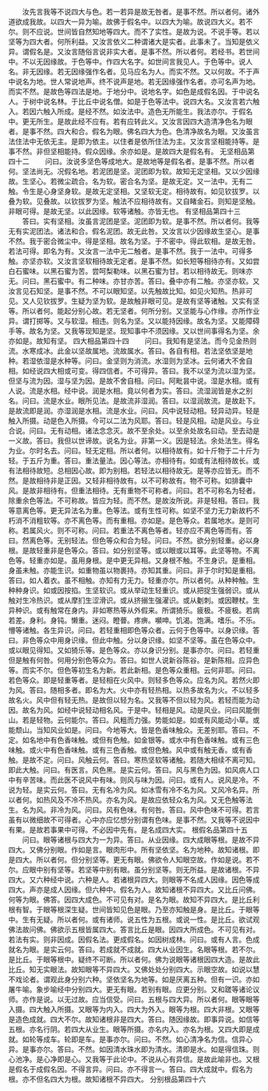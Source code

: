 <!-- { "loadSidebar": true } -->
　　汝先言我等不说四大与色。若一若异是故无咎者。是事不然。所以者何。诸外道欲成我故。以四大一异为喻。故佛于假名中。以四大为喻。故说四大义。若不尔。则不应说。世间皆自然知地等四大。而不了实性。是故为说。不说手等。若以坚等为四大者。何所利益。又汝言依义二种谓诸大是实者。此事未了。当知是依义异。谓假名是。又汝言随俗言说非实大者。是事不然。所以者何。若经书。若世间中。不以无因缘故。于色等中。作四大名字。如世间言我见人。于色等中。说人名。非无因缘。若无因缘强作名者。见马应名为人。而实不然。又以何故。不于声中说名为地。世人常说地声。终不说声是地。若无因缘强作名者。亦可名声为地。而实不然。是故色等四法是地。于地分中。说地名字。如色是成假名因。于中说名人。于树中说名林。于比丘中说名僧。如是于色等法中。说四大名。又汝言若六触入。若因六触入所成。是经不然。如汝法中。造色无所能生。我法亦尔。于假名中。更无所生。是故此经不应有。若有应转此义。又汝言因四大造清净色名为眼者。是事不然。四大和合。假名为眼。佛名四大为色。色清净故名为眼。又汝虽言法住法中无依无主。是即为依主。以住者是依所住法为主。又汝言坚相能持等。是事不然。非但坚相能持。假众因缘。余亦如是。是故四大是假名有。
无坚相品第四十二
　　问曰。汝说多坚色等成地大。是故地等是假名者。是事不然。所以者何。坚法尚无。况假名地。若泥团是坚。泥团即为软。故知无定坚相。又以少因缘故。生坚心。若微尘疏合。名为软。密合名为坚。是故无定。又一法中。无有二触。令生是心身坚身软。是故无定坚相。又坚软无定。相待故有。如见钦拔罗。以叠为软。见叠故。以钦拔罗为坚。触法不应相待故有。又自睹金石。则知是坚触。非眼可得。是故无坚。以此因缘。软等诸触。亦皆无也。
有坚相品第四十三
　　答曰。实有坚相。汝虽言泥团是坚。泥团即为软。是事不然。所以者何。我等无有实泥团法。诸法和合。假名泥团。故无此咎。又汝言以少因缘故生坚心。是事不然。我于密合微尘中。得是坚相。故名为坚。于不密中。得此软相。是故无咎。若法可得。即名为有。又汝言一法中无二触者。是事不然。我于一法中。可得多触。亦坚亦软。又汝言坚软相待故无定者。是事不然。如长短等相待亦有。又如尝白石蜜味。以黑石蜜为苦。尝呵梨勒味。以黑石蜜为甘。若以相待故无。则味亦无。问曰。黑石蜜中。有二种味。亦甘亦苦。答曰。叠中亦有二触。亦坚亦软。又汝言见石知坚。是事不然。不可以眼知坚。以先触故比知。如见火知热。热非可见。又人见钦拔罗。生疑为坚为软。是故触非眼可见。是故有坚等诸触。又实有坚等。所以者何。能起分别心故。若无坚者。何所分别。又坚能与心作缘。亦所作业异。谓打掷等。又与软湿。相违。则名为坚。又以能持因缘。故名为坚。又能障碍手等。故名为坚。又我等现知是坚。现知事中不须因缘。又以世间事得名为坚。余亦如是。故知有坚。
四大相品第四十四
　　问曰。我知有是坚法。而今见金热则流。水寒成冰。此金以坚故属地。流故属水。答曰。各自有相。若法坚依坚是地种。若湿依湿是水种等。问曰。金坚则为消流。水湿则为坚冰。云何诸大不舍自相。如经说四大相或可变。得四信者。不可得异。答曰。我不以坚为流以湿为坚。但坚与流为因。湿与坚为因。是故不舍自相。问曰。阿毗昙中说。湿是水相。或有人说。流是水相。经中说。润是水相。竟以何者为实。答曰。流湿润皆是水之别名。问曰。流是水业。眼所见法。是故流非湿润。答曰。以湿润故流。是故赴下。是故流即是润。亦湿润是水相。流是水业。问曰。风中说轻动相。轻异动异。轻是触入所摄。动是色入所摄。今可以二法为风耶。答曰。轻是风相。动是风业。与业合说。问曰。无有动相。诸法念念灭。故不至余处。以至余处故名曰动。至去动是一义故。答曰。我但以世谛故。说名为业。非第一义。因是轻法。余处法生。得名为业。尔时名去。问曰。轻无定相。所以者何。以相待故有。如十斤物于二十斤为轻。于五斤为重。答曰。重法量法。因心等法。亦相待有。如或有法相待故长。或有法相待故短。总相因心故。即为别相。若轻法以相待故无。是等亦应皆无。而不然。是故相待非是正因。又轻非相待故有。以不可称故有。物不可称。如排囊中风。是故非相待有。但重法相待。无有重物不可称者。问曰。若不可称名为轻者。除重余色等法。不可称故。皆应为轻。而不然。是故汝所说。非是轻相。答曰。我等意离色等。更无异法名为重。色等法。或有生性可称。如坚不坚力无力新故朽不朽消不消粗软等。亦不离色等。而有重相。亦如是。是色等众。若属地水。是则可称。若属风火。则不可称。问曰。若重法不离色等者。轻亦应不离色等而有。答曰。然离色等。无别轻法。但色等众和合为轻。问曰。不然。欲分别轻重。必以身根。是故轻重非是色等众。答曰。如分别坚等。或以眼或以耳等。此坚等物。不离色等。轻重亦如是。虽用身根。是中更无异相。又身根不触。不生身识。是重相。身虽未触。亦能生识。如重物虽以物裹持。亦知其重。问曰。非于尔时知是重相。答曰。如人着衣。虽不相触。亦知有力无力。轻重亦尔。所以者何。从种种触。生种种身识。如或因按掐。生坚软识。或从举动生轻重识。或从把捉生强弱识。或从触对生冷热识。或从摩扪生涩滑识。或从挤搦生强濯识。或从劖刺。或因鞭杖。生异种识。或有触常在身内。非如寒热等从外假来。所谓猗乐。疲极。不疲极。若病若差。身利。身钝。懒重。迷闷。瞪瞢。疼痹。嚬呻。饥渴。饱满。嗜乐。不乐。懵等诸触。各生异识。问曰。若轻重相即色等众者。云何于色等中。以身识缘。答曰。非色等众中用身识缘。但此中触。分以身识缘。如坚不坚等。虽在色等众中。或以眼见得知。又如猗乐等。是色等众。亦以身识分别。是事亦尔。问曰。若轻重但是触有何咎。何用分别色等众为。答曰。如世人说新谷陈谷。是新陈相。应异色等。而实不尔。但色等初生名为新。若此新相。是色等众重相。云何非耶。问曰。若色等众。即是轻重等者。是轻相在火风中。则轻多色等众。应名为风。若然火即为风。答曰。随相多者。即名为大。火中亦有轻热相。以热多故名为火。不以轻多故名火。风中但有轻无热。是故但以轻为名。又我等不但以轻为风。若轻而能为动因。故名为风。如经中说轻动相名风。于是中。轻相是风。动是风业。问曰风能倒山。若是轻物。云何能尔。答曰。风粗而力强。势能如是。如或有风能动小草。或能颓山。当知风业如是。问曰。今地等大。皆是色香味触众。无差别耶。答曰。不定。如名地中有色香味触。或但有色触。如金银等。或水中有色香味触。或有三色味触。或火中有色香味触。或有三色香触。或但色触。风中或有触无香。或有香触。是故不定。问曰。风触云何。答曰。寒热坚软等诸触。若随大相续不离可知。即此大触。问曰。有医言。风色黑。是实云何。答曰。风与黑色为因。如风病人口中有辛苦味。而此医不说风中有味。则风与味为因。问曰。或有人。说风是冷。不说为轻。是实云何。答曰。无有名冷为风。如冰雪有冷不名为风。又风冷名异。所以者何。如热风及不冷不热风。亦名为风。是故应依轻众名为风。又无色触等法生。名为风。非冷为风。问曰。风有色味。有何咎。答曰。风中色味不可得。若言虽有以微细故不可得者。心中亦应忆想分别谓有色味。是事不然。又我等不说因中有果。是故若事果中可得。不必因中先有。是名成四大实。
根假名品第四十五
　　问曰。眼等诸根与四大为一为异。答曰。从业因缘。四大成眼等根。是故不异四大。又佛分别眼。作如是言。眼肉形中。所有坚依坚。名为地种。故知诸根。即是四大。所以者何。但分别坚等。更无有眼。佛欲令人知眼空故。作如是说。若不尔。应眼中别有坚等。若坚等中别有眼。虽分别坚等。则无所益。是故诸根。不异四大。又六种经中说。六种是人。若诸根异四大。则眼等不名成人因缘。因色等成四大。声亦是成人因缘。但六种中。假名为人。故知诸根不异四大。又比丘问佛。何等为眼。佛答。因四大成色。不可见有对。是名为眼。故知不异四大。是比丘利根有智。于眼等根深生疑。世间皆知见色是眼。乃至亦知触是身。是比丘。于眼等中。生有无疑。所以者何。或有诸师。说五性为五根。或说一性。是比丘。欲试观佛法故问佛。佛欲示五根皆属四大。答言比丘是眼。因四大所成色。不可见有对。若法有实。则非因成。因假名法。更成假名。如因树成林。问曰。或有人言。色成就名为眼。是实云何。答曰。若成就不成就。四大从业因生。名眼等根。若不尔。是比丘。于眼等根中。疑终不可断。所以者何。佛为说眼等诸根因四大造。是故此比丘。知无实眼法。故知眼等不异四大。又佛处处分别四大。示眼空故。如说以慧不戏论者。谓观此身分别六种。坚依坚名为地等。如是厌离五种。但有一识。亦如屠牛喻。象步喻经中分别四大。更无有眼。若别有眼。应更分别。又和蹉等诸论议师。亦作是说。以无过故。应当信受。问曰。五根与四大异。所以者何。眼等眼等入摄。四大触入所摄。又眼等为内入。四大为外入。眼等为根。四大非根。又眼等是造色成就。四大不尔。故知诸根非是四大。答曰。随因缘故。即事异说。如信等五根。亦名行阴。若四大从业生。眼等所摄。亦名内入。亦名为根。又四大即是成就。如轮等成车。轮即是车。是事亦尔。问曰。不然。如心清净名为信。信异心异。是事亦尔。答曰。不然。如因清水珠水即为清水。清即是水。如是得信珠。则心池净。是心净即是心。又我等于此论中。不说从心有异信。是故此喻非也。又根是假名于成假名因。不得言异。问曰。亦不得言一。答曰。四大成就中。假名为根。亦不但名四大为根。故知诸根不异四大。
分别根品第四十六
